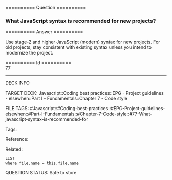 ========== Question ==========  

### What JavaScript syntax is recommended for new projects?  

========== Answer ==========  

Use stage-2 and higher JavaScript (modern) syntax for new projects. For old projects, stay consistent with existing syntax unless you intend to modernize the project.

========== Id ==========  
77

---

DECK INFO

TARGET DECK: Javascript::Coding best practices::EPG - Project guidelines - elsewhen::Part I - Fundamentals::Chapter 7 - Code style

FILE TAGS: #Javascript::#Coding-best-practices::#EPG-Project-guidelines-elsewhen::#Part-I-Fundamentals::#Chapter-7-Code-style::#77-What-javascript-syntax-is-recommended-for

Tags:

Reference:

Related:

```dataview
LIST
where file.name = this.file.name
```

QUESTION STATUS: Safe to store

